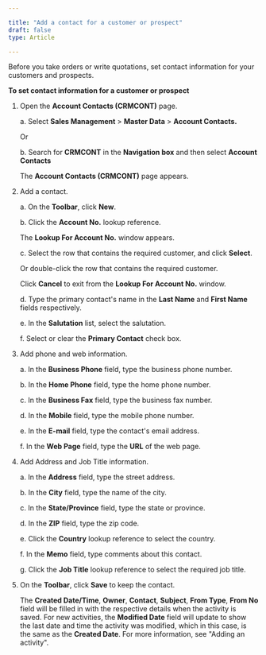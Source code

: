 ```yaml
---

title: "Add a contact for a customer or prospect"
draft: false
type: Article

---
```


Before you take orders or write quotations, set contact information for your customers and prospects.

**To set contact information for a customer or prospect**

1. Open the **Account Contacts (CRMCONT)** page.

    a. Select **Sales Management** > **Master Data** > **Account Contacts.**

    Or

    b. Search for **CRMCONT** in the **Navigation box** and then select **Account Contacts**

    The **Account Contacts (CRMCONT)** page appears.

2. Add a contact.

    a. On the **Toolbar**, click **New**.

    b. Click the **Account No.** lookup reference.

    The **Lookup For Account No.** window appears.

    c. Select the row that contains the required customer, and click **Select**.

    Or double-click the row that contains the required customer.

    Click **Cancel** to exit from the **Lookup For Account No.** window.

    d. Type the primary contact's name in the **Last Name** and **First Name** fields respectively.

    e. In the **Salutation** list, select the salutation.

    f. Select or clear the **Primary Contact** check box.

3. Add phone and web information.

    a. In the **Business Phone** field, type the business phone number.

    b. In the **Home Phone** field, type the home phone number.

    c. In the **Business Fax** field, type the business fax number.

    d. In the **Mobile** field, type the mobile phone number.

    e. In the **E-mail** field, type the contact's email address.

    f. In the **Web Page** field, type the **URL** of the web page.

4. Add Address and Job Title information.

    a. In the **Address** field, type the street address.

    b. In the **City** field, type the name of the city.

    c. In the **State/Province** field, type the state or province.

    d. In the **ZIP** field, type the zip code.

    e. Click the **Country** lookup reference to select the country.

    f. In the **Memo** field, type comments about this contact.

    g. Click the **Job Title** lookup reference to select the required job title.

5. On the **Toolbar**, click **Save** to keep the contact.

    The **Created Date/Time**, **Owner**, **Contact**, **Subject**, **From Type**, **From No** field will be filled in with the respective details when the activity is saved. For new activities, the **Modified Date** field will update to show the last date and time the activity was modified, which in this case, is the same as the **Created Date**. For more information, see "Adding an activity".